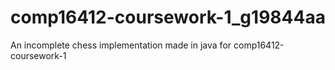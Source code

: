 # comp16412-coursework-1_g19844aa

An incomplete chess implementation made in java
for comp16412-coursework-1 
